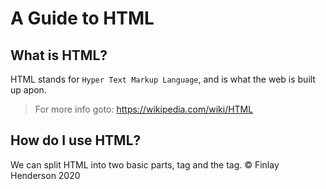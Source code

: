 # A Guide to HTML

## What is HTML?
HTML stands for `Hyper Text Markup Language`, and is what the web is built up apon.

> For more info goto: https://wikipedia.com/wiki/HTML

## How do I use HTML?
We can split HTML into two basic parts, **<head>** tag and the **<body>** tag.
© Finlay Henderson 2020
